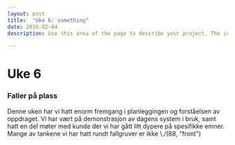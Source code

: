 ```yaml
---
layout: post
title:	"Uke 6: something"
date: 2016-02-04
description: Use this area of the page to describe your project. The icon above is part of a free icon set by <a href="https://sellfy.com/p/8Q9P/jV3VZ/">Flat Icons</a>. On their website, you can download their free set with 16 icons, or you can purchase the entire set with 146 icons for only $12!

---
```



# Uke 6

### Faller på plass
Denne uken har vi hatt enorm fremgang i planleggingen og forståelsen av oppdraget. Vi har vært på demonstrasjon av dagens system i bruk, samt hatt en del møter med kunde
der vi har gått litt dypere på spesifikke emner. Mange av tankene vi har hatt rundt fallgruver er ikke \\./(88, "front")